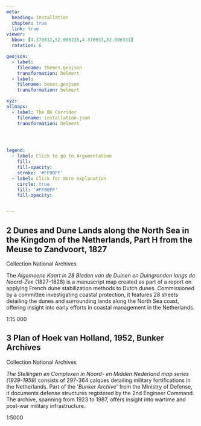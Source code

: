 ```yaml
---
meta:
  heading: Installation
  chapter: true
  link: true
viewer:
  bbox: [4.370812,52.006235,4.370933,52.006331]
  rotation: 6

geojson:
  - label:
    filename: themes.geojson
    transformation: helmert
  - label:
    filename: boxes.geojson
    transformation: helmert

xyz:
allmaps:
  - label: The BK Corridor
    filename: installation.json
    transformation: helmert


    

legend: 
  - label: Click to go to Argumentation
    fill: 
    fill-opacity: 
    stroke: '#FF00FF'
  - label: Click for more explanation
    circle: true
    fill: '#FF00FF'
    fill-opacity: 


---
```


## 2 Dunes and Dune Lands along the North Sea in the Kingdom of the Netherlands, Part H from the Meuse to Zandvoort, 1827

Collection National Archives

The _Algemeene Kaart in 28 Bladen van de Duinen en Duingronden langs de Noord-Zee_ (1827-1828) is a manuscript map created as part of a report on applying French dune stabilization methods to Dutch dunes. Commissioned by a committee investigating coastal protection, it features 28 sheets detailing the dunes and surrounding lands along the North Sea coast, offering insight into early efforts in coastal management in the Netherlands.

1:15 000

## 3 Plan of Hoek van Holland, 1952, Bunker Archives

Collection National Archives

_The Stellingen en Complexen in Noord- en Midden Nederland map series (1939-1959)_ consists of 297-364 calques detailing military fortifications in the Netherlands. Part of the '_Bunker Archive_' from the Ministry of Defense, it documents defense structures registered by the 2nd Engineer Command. The archive, spanning from 1923 to 1987, offers insight into wartime and post-war military infrastructure.

1:5000
